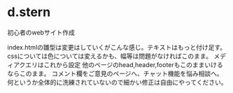 # d.stern
初心者のwebサイト作成

index.htmlの雛型は変更はしていくがこんな感じ。テキストはもっと付け足す。cssについては色については変えるかも、幅等は問題がなければこのまま。
メディアクエリはこれから設定
他のページのhead,header,footerもこのままいけるならこのまま。
コメント欄をご意見のページへ、チャット機能を悩み相談へ。
何というか全体的に洗練されていないので細かい修正は自由にやってください。

